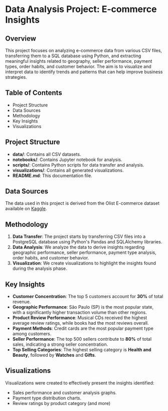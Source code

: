 # Data Analysis Project: E-commerce Insights

## Overview
This project focuses on analyzing e-commerce data from various CSV files, transferring them to a SQL database using Python, and extracting meaningful insights related to geography, seller performance, payment types, order habits, and customer behavior. The aim is to visualize and interpret data to identify trends and patterns that can help improve business strategies.

## Table of Contents
- Project Structure
- Data Sources
- Methodology
- Key Insights
- Visualizations

## Project Structure
- **data/**: Contains all CSV datasets.
- **notebooks/**: Contains Jupyter notebook for analysis.
- **scripts/**: Contains Python scripts for data transfer and analysis.
- **visualizations/**: Contains all generated visualizations.
- **README.md**: This documentation file.

## Data Sources
The data used in this project is derived from the Olist E-commerce dataset available on [Kaggle](https://www.kaggle.com/datasets/olistbr/brazilian-ecommerce).

## Methodology
1. **Data Transfer**: The project starts by transferring CSV files into a PostgreSQL database using Python's Pandas and SQLAlchemy libraries.
2. **Data Analysis**: We analyze the data to derive insights regarding geographic performance, seller performance, payment type analysis, order habits, and customer behavior.
3. **Visualization**: We create visualizations to highlight the insights found during the analysis phase.

## Key Insights
- **Customer Concentration**: The top 5 customers account for **30%** of total revenue.
- **Geographic Performance**: São Paulo (SP) is the most popular state, with a significantly higher transaction volume than other regions.
- **Product Review Performance**: Musical CDs received the highest average review ratings, while books had the most reviews overall.
- **Payment Methods**: Credit cards are the most popular payment type among customers.
- **Seller Performance**: The top 500 sellers contribute to **80%** of total sales, indicating a strong seller concentration.
- **Top Selling Categories**: The highest selling category is **Health and Beauty**, followed by **Watches** and **Gifts**.

## Visualizations
Visualizations were created to effectively present the insights identified:
- Sales performance and customer analysis graphs.
- Payment type distribution charts.
- Review ratings by product category (and more)
